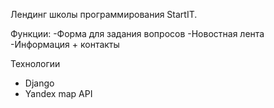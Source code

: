 Лендинг школы программирования StartIT.

Функции:
 -Форма для задания вопросов 
 -Новостная лента 
 -Информация + контакты

Технологии
 - Django
 - Yandex map API

